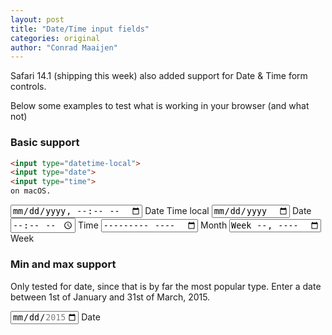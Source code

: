 ```yaml
---
layout: post
title: "Date/Time input fields"
categories: original
author: "Conrad Maaijen"
---
```


Safari 14.1 (shipping this week) also added support for Date & Time form controls.

<!--more-->

Below some examples to test what is working in your browser (and what not)

### Basic support

```html
<input type="datetime-local">
<input type="date">
<input type="time">
on macOS.
```

<label><input type="datetime-local" name="date"> Date Time local</label>
<label><input type="date" name="date"> Date</label>
<label><input type="time" name="time"> Time</label>
<label><input type="month" name="month"> Month</label>
<label><input type="week" name="week"> Week</label>

### Min and max support
Only tested for date, since that is by far the most popular type. Enter a date between 1st of January and 31st of March, 2015.

<label><input type="date" name="dateWithMinMax" min="2015-01-01" max="2015-03-31"> Date</label>
